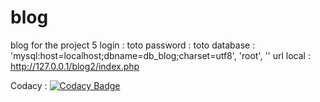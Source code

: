 # blog
blog for the project 5
login : toto
password : toto
database : 'mysql:host=localhost;dbname=db_blog;charset=utf8', 'root', ''
url local : http://127.0.0.1/blog2/index.php

Codacy : [![Codacy Badge](https://api.codacy.com/project/badge/Grade/5400080cb7ec4399a88ab6284ccc71c3)](https://www.codacy.com/project/muhammedInan/blog/dashboard?utm_source=github.com&amp;utm_medium=referral&amp;utm_content=muhammedInan/blog&amp;utm_campaign=Badge_Grade_Dashboard)
